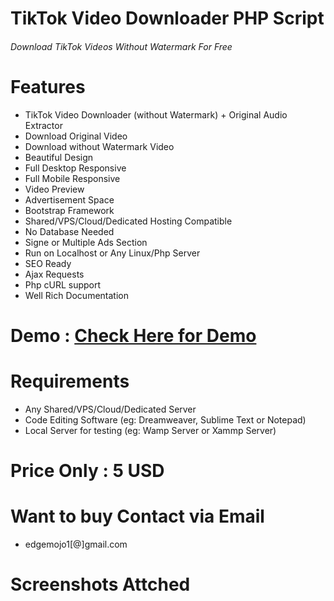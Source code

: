 # TikTok Video Downloader PHP Script
###### Download TikTok Videos Without Watermark For Free

# Features
* TikTok Video Downloader (without Watermark) + Original Audio Extractor
* Download Original Video
* Download without Watermark Video
* Beautiful Design
* Full Desktop Responsive
* Full Mobile Responsive
* Video Preview
* Advertisement Space
* Bootstrap Framework
* Shared/VPS/Cloud/Dedicated Hosting Compatible
* No Database Needed
* Signe or Multiple Ads Section
* Run on Localhost or Any Linux/Php Server
* SEO Ready
* Ajax Requests
* Php cURL support
* Well Rich Documentation

# Demo : [Check Here for Demo](http://edgemojo.com/tik-tok-videos-downloader-v3/)

# Requirements
* Any Shared/VPS/Cloud/Dedicated Server
* Code Editing Software (eg: Dreamweaver, Sublime Text or Notepad)
* Local Server for testing (eg: Wamp Server or Xammp Server)

# Price Only : 5 USD

# Want to buy Contact via Email
* edgemojo1[@]gmail.com

# Screenshots Attched


